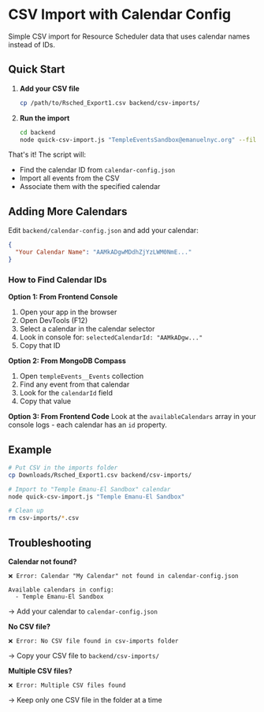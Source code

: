 # CSV Import with Calendar Config

Simple CSV import for Resource Scheduler data that uses calendar names instead of IDs.

## Quick Start

1. **Add your CSV file**
   ```bash
   cp /path/to/Rsched_Export1.csv backend/csv-imports/
   ```

2. **Run the import**
   ```bash
   cd backend
   node quick-csv-import.js "TempleEventsSandbox@emanuelnyc.org" --file="Rsched_Export2.csv"
   ```

That's it! The script will:
- Find the calendar ID from `calendar-config.json`
- Import all events from the CSV
- Associate them with the specified calendar

## Adding More Calendars

Edit `backend/calendar-config.json` and add your calendar:

```json
{
  "Your Calendar Name": "AAMkADgwMDdhZjYzLWM0NmE..."
}
```

### How to Find Calendar IDs

**Option 1: From Frontend Console**
1. Open your app in the browser
2. Open DevTools (F12)
3. Select a calendar in the calendar selector
4. Look in console for: `selectedCalendarId: "AAMkADgw..."`
5. Copy that ID

**Option 2: From MongoDB Compass**
1. Open `templeEvents__Events` collection
2. Find any event from that calendar
3. Look for the `calendarId` field
4. Copy that value

**Option 3: From Frontend Code**
Look at the `availableCalendars` array in your console logs - each calendar has an `id` property.

## Example

```bash
# Put CSV in the imports folder
cp Downloads/Rsched_Export1.csv backend/csv-imports/

# Import to "Temple Emanu-El Sandbox" calendar
node quick-csv-import.js "Temple Emanu-El Sandbox"

# Clean up
rm csv-imports/*.csv
```

## Troubleshooting

**Calendar not found?**
```
❌ Error: Calendar "My Calendar" not found in calendar-config.json

Available calendars in config:
  - Temple Emanu-El Sandbox
```
→ Add your calendar to `calendar-config.json`

**No CSV file?**
```
❌ Error: No CSV file found in csv-imports folder
```
→ Copy your CSV file to `backend/csv-imports/`

**Multiple CSV files?**
```
❌ Error: Multiple CSV files found
```
→ Keep only one CSV file in the folder at a time
